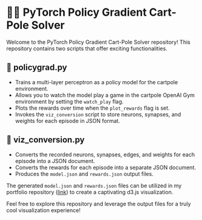 # 🐍🛒 PyTorch Policy Gradient Cart-Pole Solver

Welcome to the PyTorch Policy Gradient Cart-Pole Solver repository! This repository contains two scripts that offer exciting functionalities.

## 📃 policygrad.py

- Trains a multi-layer perceptron as a policy model for the cartpole environment.
- Allows you to watch the model play a game in the cartpole OpenAI Gym environment by setting the `watch_play` flag.
- Plots the rewards over time when the `plot_rewards` flag is set.
- Invokes the `viz_conversion` script to store neurons, synapses, and weights for each episode in JSON format.

## 📃 viz_conversion.py

- Converts the recorded neurons, synapses, edges, and weights for each episode into a JSON document.
- Converts the rewards for each episode into a separate JSON document.
- Produces the `model.json` and `rewards.json` output files.

The generated `model.json` and `rewards.json` files can be utilized in my portfolio repository ([link](https://github.com/Jreyno40/jreyno40.github.io)) to create a captivating d3.js visualization.

Feel free to explore this repository and leverage the output files for a truly cool visualization experience!
